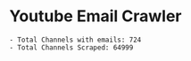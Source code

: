 # Youtube Email Crawler
    - Total Channels with emails: 724
    - Total Channels Scraped: 64999
   